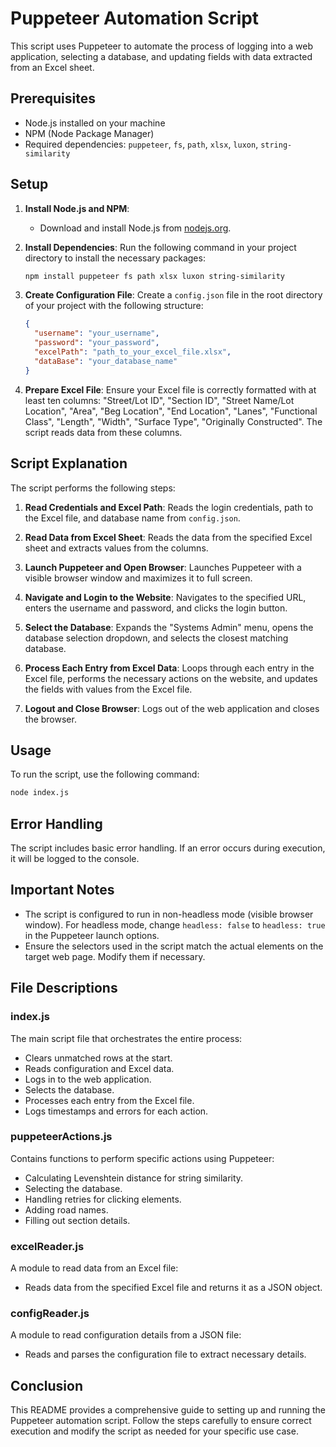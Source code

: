 # Puppeteer Automation Script

This script uses Puppeteer to automate the process of logging into a web application, selecting a database, and updating fields with data extracted from an Excel sheet.

## Prerequisites

- Node.js installed on your machine
- NPM (Node Package Manager)
- Required dependencies: `puppeteer`, `fs`, `path`, `xlsx`, `luxon`, `string-similarity`

## Setup

1. **Install Node.js and NPM**:
   - Download and install Node.js from [nodejs.org](https://nodejs.org/).

2. **Install Dependencies**:
   Run the following command in your project directory to install the necessary packages:
   ```bash
   npm install puppeteer fs path xlsx luxon string-similarity
   ```

3. **Create Configuration File**:
   Create a `config.json` file in the root directory of your project with the following structure:
   ```json
   {
     "username": "your_username",
     "password": "your_password",
     "excelPath": "path_to_your_excel_file.xlsx",
     "dataBase": "your_database_name"
   }
   ```

4. **Prepare Excel File**:
   Ensure your Excel file is correctly formatted with at least ten columns: "Street/Lot ID", "Section ID", "Street Name/Lot Location", "Area", "Beg Location", "End Location", "Lanes", "Functional Class", "Length", "Width", "Surface Type", "Originally Constructed". The script reads data from these columns.

## Script Explanation

The script performs the following steps:

1. **Read Credentials and Excel Path**:
   Reads the login credentials, path to the Excel file, and database name from `config.json`.

2. **Read Data from Excel Sheet**:
   Reads the data from the specified Excel sheet and extracts values from the columns.

3. **Launch Puppeteer and Open Browser**:
   Launches Puppeteer with a visible browser window and maximizes it to full screen.

4. **Navigate and Login to the Website**:
   Navigates to the specified URL, enters the username and password, and clicks the login button.

5. **Select the Database**:
   Expands the "Systems Admin" menu, opens the database selection dropdown, and selects the closest matching database.

6. **Process Each Entry from Excel Data**:
   Loops through each entry in the Excel file, performs the necessary actions on the website, and updates the fields with values from the Excel file.

7. **Logout and Close Browser**:
   Logs out of the web application and closes the browser.

## Usage

To run the script, use the following command:
```bash
node index.js
```

## Error Handling

The script includes basic error handling. If an error occurs during execution, it will be logged to the console.

## Important Notes

- The script is configured to run in non-headless mode (visible browser window). For headless mode, change `headless: false` to `headless: true` in the Puppeteer launch options.
- Ensure the selectors used in the script match the actual elements on the target web page. Modify them if necessary.

## File Descriptions

### index.js
The main script file that orchestrates the entire process:
- Clears unmatched rows at the start.
- Reads configuration and Excel data.
- Logs in to the web application.
- Selects the database.
- Processes each entry from the Excel file.
- Logs timestamps and errors for each action.

### puppeteerActions.js
Contains functions to perform specific actions using Puppeteer:
- Calculating Levenshtein distance for string similarity.
- Selecting the database.
- Handling retries for clicking elements.
- Adding road names.
- Filling out section details.

### excelReader.js
A module to read data from an Excel file:
- Reads data from the specified Excel file and returns it as a JSON object.

### configReader.js
A module to read configuration details from a JSON file:
- Reads and parses the configuration file to extract necessary details.

## Conclusion

This README provides a comprehensive guide to setting up and running the Puppeteer automation script. Follow the steps carefully to ensure correct execution and modify the script as needed for your specific use case.

